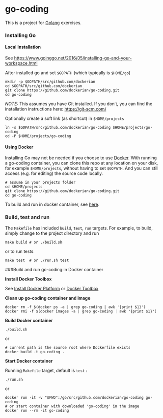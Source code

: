 # go-coding

This is a project for [Golang](https://golang.org/) exercises.



### Installing Go

#### Local Installation
See https://www.goinggo.net/2016/05/installing-go-and-your-workspace.html

After installed go and set `$GOPATH` (which typically is `$HOME/go`)

```
mkdir -p $GOPATH/src/github.com/dockerian
cd $GOPATH/src/github.com/dockerian
git clone https://github.com/dockerian/go-coding.git
cd go-coding
```

*NOTE:* This assumes you have Git installed.  If you don’t, you can find the installation instructions here: https://git-scm.com/

Optionally create a soft link (as shortcut) in `$HOME/projects`

```
ln -s $GOPATH/src/github.com/dockerian/go-coding $HOME/projects/go-coding
cd -P $HOME/projects/go-coding
```


#### Using Docker
Installing Go may not be needed if you choose to use [Docker](#docker). With running a go-coding container, you can clone this repo at any location on your disk, for example `$HOME/projects`, without having to set ```$GOPATH```. And you can still access (e.g. for editing) the source code locally.

```
# assume in your projects folder
cd $HOME/projects
git clone https://github.com/dockerian/go-coding.git
cd go-coding
```

To build and run in docker container, see [here](#docker).



### Build, test and run

The `Makefile` has included `build`, `test`, `run` targets. For example, to build, simply change to the project directory and run

```
make build # or ./build.sh
```

or to run tests

```
make test  # or ./run.sh test
```


###<a name="docker" />Build and run go-coding in Docker container

**Install Docker Toolbox**  

See
[Install Docker Platform](https://www.docker.com/products/overview#/install_the_platform)
or
[Docker Toolbox](https://www.docker.com/products/docker-toolbox)


**Clean up go-coding container and image**

```
docker rm -f $(docker ps -a | grep go-coding | awk '{print $1}')
docker rmi -f $(docker images -a | grep go-coding | awk '{print $1}')
```


**Build Docker container**

```
./build.sh
```

or

```
# current path is the source root where Dockerfile exists
docker build -t go-coding .
```


**Start Docker container**

Running `Makefile` target, default is `test` :

```
./run.sh
```

or

```
docker run -it -v "$PWD":/go/src/github.com/dockerian/go-coding go-coding
# or start container with downloaded 'go-coding' in the image
docker run --rm -it go-coding
```
